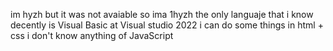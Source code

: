 im hyzh but it was not avaiable so ima 1hyzh
the only languaje that i know decently is Visual Basic at Visual studio 2022
i can do some things in html + css
i don't know anything of JavaScript
